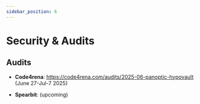 ```yaml
---
sidebar_position: 6
---
```


# Security & Audits

## Audits

- **Code4rena**: https://code4rena.com/audits/2025-06-panoptic-hypovault (June 27-Jul-7 2025)

- **Spearbit**: (upcoming)


